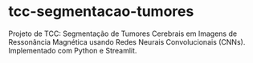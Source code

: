 # tcc-segmentacao-tumores
Projeto de TCC: Segmentação de Tumores Cerebrais em Imagens de Ressonância Magnética usando Redes Neurais Convolucionais (CNNs). Implementado com Python e Streamlit.
